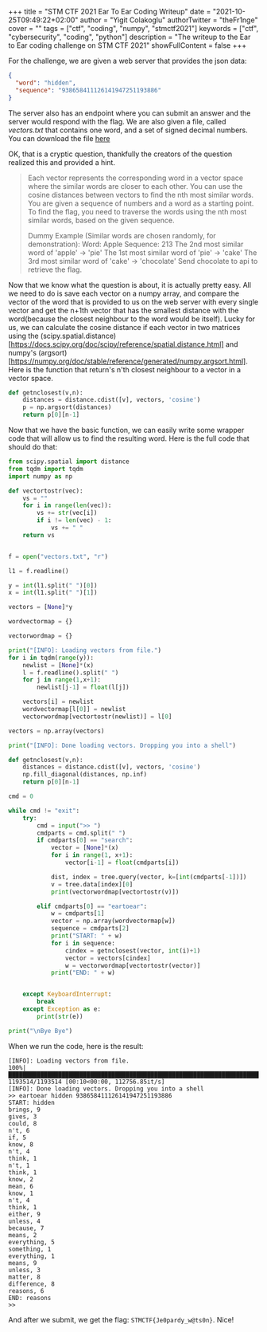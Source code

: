 +++
title = "STM CTF 2021 Ear To Ear Coding Writeup"
date = "2021-10-25T09:49:22+02:00"
author = "Yigit Colakoglu"
authorTwitter = "theFr1nge"
cover = ""
tags = ["ctf", "coding", "numpy", "stmctf2021"]
keywords = ["ctf", "cybersecurity", "coding", "python"]
description = "The writeup to the Ear to Ear coding challenge on STM CTF 2021"
showFullContent = false
+++

For the challenge, we are given a web server that provides the json data:

```json
{
  "word": "hidden",
  "sequence": "938658411126141947251193886"
}

```

The server also has an endpoint where you can submit an answer and the server
would respond with the flag.  We are also given a file, called *vectors.txt*
that contains one word, and a set of signed decimal numbers.  You can download
the file [here](https://yeetstore.s3.eu-central-1.amazonaws.com/vectors.txt)

OK, that is a cryptic question, thankfully the creators of the question
realized this and provided a hint.  

> Each vector represents the corresponding word in a vector space where the
> similar words are closer to each other. You can use the cosine distances
> between vectors to find the nth most similar words.  You are given a sequence
> of numbers and a word as a starting point.  To find the flag, you need to
> traverse the words using the nth most similar words, based on the given
> sequence.
> 
> Dummy Example (Similar words are chosen randomly, for demonstration): Word:
> Apple Sequence: 213 The 2nd most similar word of 'apple' -> 'pie' The 1st
> most similar word of 'pie' -> 'cake' The 3rd most similar word of 'cake' ->
> 'chocolate' Send chocolate to api to retrieve the flag.

Now that we know what the question is about, it is actually pretty easy. All we
need to do is save each vector on a numpy array, and compare the vector of the
word that is provided to us on the web server with every single vector and get
the n+1th vector that has the smallest distance with the word(because the
closest neighbour to the word would be itself). Lucky for us, we can calculate
the cosine distance if each vector in two matrices using the
(scipy.spatial.distance)[https://docs.scipy.org/doc/scipy/reference/spatial.distance.html]
and numpy's
(argsort)[https://numpy.org/doc/stable/reference/generated/numpy.argsort.html].
Here is the function that return's n'th closest neighbour to a vector in a vector space.

```py
def getnclosest(v,n):
    distances = distance.cdist([v], vectors, 'cosine')
    p = np.argsort(distances)
    return p[0][n-1]
```

Now that we have the basic function, we can easily write some wrapper code that will allow us to
find the resulting word. Here is the full code that should do that:

```py
from scipy.spatial import distance
from tqdm import tqdm
import numpy as np

def vectortostr(vec):
    vs = ""
    for i in range(len(vec)):
        vs += str(vec[i])
        if i != len(vec) - 1:
            vs += " "
    return vs


f = open("vectors.txt", "r")

l1 = f.readline()

y = int(l1.split(" ")[0])
x = int(l1.split(" ")[1])

vectors = [None]*y

wordvectormap = {}

vectorwordmap = {}

print("[INFO]: Loading vectors from file.")
for i in tqdm(range(y)):
    newlist = [None]*(x)
    l = f.readline().split(" ")
    for j in range(1,x+1):
        newlist[j-1] = float(l[j])

    vectors[i] = newlist
    wordvectormap[l[0]] = newlist
    vectorwordmap[vectortostr(newlist)] = l[0]

vectors = np.array(vectors)

print("[INFO]: Done loading vectors. Dropping you into a shell")

def getnclosest(v,n):
    distances = distance.cdist([v], vectors, 'cosine')
    np.fill_diagonal(distances, np.inf)
    return p[0][n-1]

cmd = 0

while cmd != "exit":
    try:
        cmd = input(">> ")
        cmdparts = cmd.split(" ")
        if cmdparts[0] == "search":
            vector = [None]*(x)
            for i in range(1, x+1):
                vector[i-1] = float(cmdparts[i])

            dist, index = tree.query(vector, k=[int(cmdparts[-1])])
            v = tree.data[index][0]
            print(vectorwordmap[vectortostr(v)])

        elif cmdparts[0] == "eartoear":
            w = cmdparts[1]
            vector = np.array(wordvectormap[w])
            sequence = cmdparts[2]
            print("START: " + w)
            for i in sequence:
                cindex = getnclosest(vector, int(i)+1)
                vector = vectors[cindex]
                w = vectorwordmap[vectortostr(vector)]
            print("END: " + w)


    except KeyboardInterrupt:
        break
    except Exception as e:
        print(str(e))

print("\nBye Bye")
```

When we run the code, here is the result:

```
[INFO]: Loading vectors from file.
100%|███████████████████████████████████████████████████████████████████████████████████████████████████████████████████████████████████████████████████████████| 1193514/1193514 [00:10<00:00, 112756.85it/s]
[INFO]: Done loading vectors. Dropping you into a shell
>> eartoear hidden 938658411126141947251193886
START: hidden
brings, 9
gives, 3
could, 8
n't, 6
if, 5
know, 8
n't, 4
think, 1
n't, 1
think, 1
know, 2
mean, 6
know, 1
n't, 4
think, 1
either, 9
unless, 4
because, 7
means, 2
everything, 5
something, 1
everything, 1
means, 9
unless, 3
matter, 8
difference, 8
reasons, 6
END: reasons
>>
```

And after we submit, we get the flag: `STMCTF{Je0pardy_w@ts0n}`. Nice!
